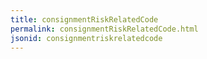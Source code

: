 ```yaml
---
title: consignmentRiskRelatedCode
permalink: consignmentRiskRelatedCode.html
jsonid: consignmentriskrelatedcode
---
```

